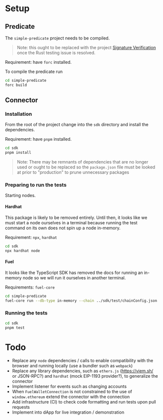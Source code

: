 # Setup

## Predicate

The `simple-predicate` project needs to be compiled.

> Note: this ought to be replaced with the project [Signature Verification](https://github.com/FuelLabs/EVM-Wallet-Connector/pull/1) once the Rust testing issue is resolved.

Requirement: have `forc` installed.

To compile the predicate run

```bash
cd simple-predicate
forc build
```

## Connector

### Installation

From the root of the project change into the `sdk` directory and install the dependencies.

Requirement: have `pnpm` installed.

```bash
cd sdk
pnpm install
```

> Note: There may be remnants of dependencies that are no longer used or ought to be replaced so the `package.json` file must be looked at prior to "production" to prune unnecessary packages

### Preparing to run the tests

Starting nodes.

#### Hardhat

This package is likely to be removed entirely. Until then, it looks like we must start a node ourselves in a terminal because running the test command on its own does not spin up a node in-memory.

Requirement: `npx`, `hardhat`

```bash
cd sdk
npx hardhat node
```

#### Fuel

It looks like the TypeScript SDK has removed the docs for running an in-memory node so we will run it ourselves in another terminal.

Requirements: `fuel-core`

```bash
cd simple-predicate
fuel-core run --db-type in-memory --chain ../sdk/test/chainConfig.json
```

### Running the tests

```bash
cd sdk
pnpm test
```

# Todo

- Replace any `node` dependencies / calls to enable compatibility with the browser and running locally (use a bundler such as `webpack`)
- Replace any library dependencies, such as `ethers.js` (https://viem.sh/ or JSON-RPC?) and `hardhat` (mock EIP-1193 provider?), to generalize the connector
- Implement listener for events such as changing accounts
- When `FuelWalletConnection` is not constrained to the use of `window.ethereum` extend the connector with the connection
- Add infrastructure (CI) to check code formatting and run tests upon pull requests
- Implement into dApp for live integration / demonstration

